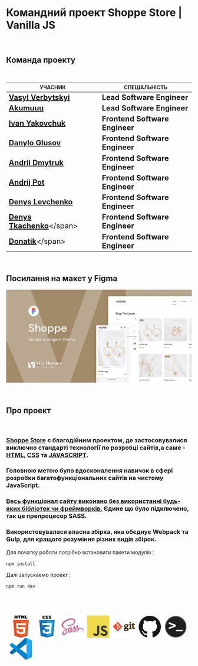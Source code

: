 # Командний проект **Shoppe Store** | Vanilla JS

&nbsp;

## Команда проекту

&nbsp;

| УЧАСНИК                                                                                                            | СПЕЦІАЛЬНІСТЬ                                                      |
| ------------------------------------------------------------------------------------------------------------------ | ------------------------------------------------------------------ |
| <span style="font-size:20px">[**Vasyl Verbytskyi**](https://github.com/San88Francisco 'Перейти на Git Hub')</span> | <span style="font-size:20px">**Lead Software Engineer**</span>     |
| <span style="font-size:20px">[**Akumuuu**](https://github.com/Akumuuu 'Перейти на Git Hub')</span>                 | <span style="font-size:20px">**Lead Software Engineer**</span>     |
| <span style="font-size:20px">[**Ivan Yakovchuk**](https://github.com/YakovchukIvan 'Перейти на Git Hub')</span>    | <span style="font-size:20px">**Frontend Software Engineer**</span> |
| <span style="font-size:20px">[**Danylo Glusov**](https://github.com/Xlussov 'Перейти на Git Hub')</span>           | <span style="font-size:20px">**Frontend Software Engineer**</span> |
| <span style="font-size:20px">[**Andrii Dmytruk**](https://github.com/admitruk237 'Перейти на Git Hub')</span>      | <span style="font-size:20px">**Frontend Software Engineer**</span> |
| <span style="font-size:20px">[**Andrij Pot**](https://github.com/AndrijPot 'Перейти на Git Hub')</span>            | <span style="font-size:20px">**Frontend Software Engineer**</span> |
| <span style="font-size:20px">[**Denys Levchenko**](https://github.com/gitdenlev 'Перейти на Git Hub')</span>       | <span style="font-size:20px">**Frontend Software Engineer**</span> |
| <span style="font-size:20px">[**Denys Tkachenko**](https://github.com/Tkachenko01001')</span>       | <span style="font-size:20px">**Frontend Software Engineer**</span> |
| <span style="font-size:20px">[**Donatik**](https://github.com/ZD-Donatik')</span>       | <span style="font-size:20px">**Frontend Software Engineer**</span> |

&nbsp;

## Посилання на макет у Figma

[![Logo](./src/assets/img/Cover-figma.jpg)](<https://www.figma.com/file/yYKzT2pnaAR7UVJQKVhGJz/Shoppe-(Community)-(Copy)?type=design&node-id=1908-2067&mode=design&t=uM9WecxIjNGtVyRj-0> 'Перейти на проект')

&nbsp;

## Про проект

&nbsp;

### [**Shoppe Store**](https://gleeful-faloodeh-752787.netlify.app/ 'Перейти на сайт проекту') є благодійним проектом, де застосовувалися виключно стандарті технології по розробці сайтів,а саме - <u>**HTML**</u>, <u>**CSS**</u> та <u>**JAVASCRIPT**</u>.

### Головною метою було вдосконалення навичок в сфері розробки багатофункціональних сайтів на чистому JavaScript.

### <u>**Весь функціонал сайту виконано без використанні будь-яких бібліотек чи фреймворків.**</u> Єдине що було підключено, так це препроцесор SASS.

### Використовувалася власна збірка, яка обєднує Webpack та Gulp, для кращого розуміння різних видів збірок.

Для початку роботи потрібно встановити пакети модулів :

```
npm install
```

Далі запускаємо проект :

```
npm run dev
```

## &nbsp;

<img title='HTML5' align="left" alt="HTML5" width="60px" src="https://raw.githubusercontent.com/github/explore/80688e429a7d4ef2fca1e82350fe8e3517d3494d/topics/html/html.png"  style="margin-left: 10px;" />

<img title='CSS3' align="left" alt="CSS3" width="60px" src="https://raw.githubusercontent.com/github/explore/80688e429a7d4ef2fca1e82350fe8e3517d3494d/topics/css/css.png" style="margin-left: 10px;"/>

<img title='Sass' align="left" alt="Sass" width="60px" src="https://raw.githubusercontent.com/github/explore/80688e429a7d4ef2fca1e82350fe8e3517d3494d/topics/sass/sass.png" style="margin-left: 10px;"/>
<img title='img' align="left" alt="JavaScript" width="60px" src="https://raw.githubusercontent.com/github/explore/80688e429a7d4ef2fca1e82350fe8e3517d3494d/topics/javascript/javascript.png" style="margin-left: 10px;"/>

<img title='img' align="left" alt="Git" width="60px" src="https://raw.githubusercontent.com/github/explore/80688e429a7d4ef2fca1e82350fe8e3517d3494d/topics/git/git.png" style="margin-left: 10px;"/>

<img title='img' align="left" alt="GitHub" width="60px" src="https://raw.githubusercontent.com/github/explore/78df643247d429f6cc873026c0622819ad797942/topics/github/github.png" style="margin-left: 10px;"/>

<img title='img' align="left" alt="Terminal" width="60px" src="https://raw.githubusercontent.com/github/explore/80688e429a7d4ef2fca1e82350fe8e3517d3494d/topics/terminal/terminal.png" style="margin-left: 10px;"/>

<img title='img' alt="Visual Studio Code" width="60px" src="https://raw.githubusercontent.com/github/explore/80688e429a7d4ef2fca1e82350fe8e3517d3494d/topics/visual-studio-code/visual-studio-code.png" style="margin-left: 10px;"/>
